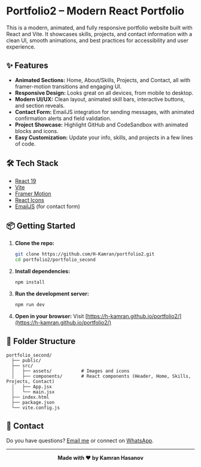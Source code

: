 # Portfolio2 – Modern React Portfolio

This is a modern, animated, and fully responsive portfolio website built with React and Vite. It showcases skills, projects, and contact information with a clean UI, smooth animations, and best practices for accessibility and user experience.

## ✨ Features
- **Animated Sections:** Home, About/Skills, Projects, and Contact, all with framer-motion transitions and engaging UI.
- **Responsive Design:** Looks great on all devices, from mobile to desktop.
- **Modern UI/UX:** Clean layout, animated skill bars, interactive buttons, and section reveals.
- **Contact Form:** EmailJS integration for sending messages, with animated confirmation alerts and field validation.
- **Project Showcase:** Highlight GitHub and CodeSandbox with animated blocks and icons.
- **Easy Customization:** Update your info, skills, and projects in a few lines of code.

## 🛠️ Tech Stack
- [React 19](https://react.dev/)
- [Vite](https://vitejs.dev/)
- [Framer Motion](https://www.framer.com/motion/)
- [React Icons](https://react-icons.github.io/react-icons/)
- [EmailJS](https://www.emailjs.com/) (for contact form)

## 📦 Getting Started

1. **Clone the repo:**
   ```bash
   git clone https://github.com/H-Kamran/portfolio2.git
   cd portfolio2/portfolio_second
   ```
2. **Install dependencies:**
   ```bash
   npm install
   ```
3. **Run the development server:**
   ```bash
   npm run dev
   ```
4. **Open in your browser:**
   Visit [https://h-kamran.github.io/portfolio2/](https://h-kamran.github.io/portfolio2/)


## 📂 Folder Structure
```
portfolio_second/
  ├── public/
  ├── src/
  │   ├── assets/           # Images and icons
  │   ├── components/       # React components (Header, Home, Skills, Projects, Contact)
  │   ├── App.jsx
  │   └── main.jsx
  ├── index.html
  ├── package.json
  └── vite.config.js
```

## 📧 Contact
Do you have questions? [Email me](mailto:khesenov4444@gmail.com) or connect on [WhatsApp](https://wa.me/994553845188).

---

<p align="center">
  <b>Made with ❤️ by Kamran Hasanov</b>
</p>